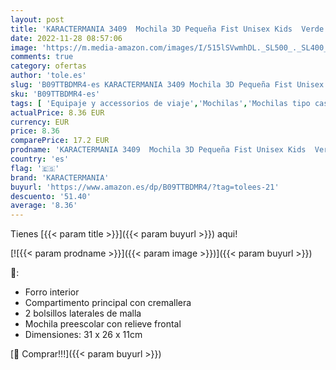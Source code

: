 ```yaml
---
layout: post
title: 'KARACTERMANIA 3409  Mochila 3D Pequeña Fist Unisex Kids  Verde  Green   Única'
date: 2022-11-28 08:57:06
image: 'https://m.media-amazon.com/images/I/515lSVwmhDL._SL500_._SL400_.jpg'
comments: true
category: ofertas
author: 'tole.es'
slug: 'B09TTBDMR4-es KARACTERMANIA 3409 Mochila 3D Pequeña Fist Unisex Kids...'
sku: 'B09TTBDMR4-es'
tags: [ 'Equipaje y accessorios de viaje','Mochilas','Mochilas tipo casual','Moda','karactermania','mochila','🇪🇸', ]
actualPrice: 8.36 EUR
currency: EUR
price: 8.36
comparePrice: 17.2 EUR
prodname: 'KARACTERMANIA 3409  Mochila 3D Pequeña Fist Unisex Kids  Verde  Green   Única'
country: 'es'
flag: '🇪🇸'
brand: 'KARACTERMANIA'
buyurl: 'https://www.amazon.es/dp/B09TTBDMR4/?tag=tolees-21'
descuento: '51.40'
average: '8.36'
---
```


Tienes [{{< param title >}}]({{< param buyurl >}}) aqui!

[![{{< param prodname >}}]({{< param image >}})]({{< param buyurl >}})

🔎:

- Forro interior
- Compartimento principal con cremallera
- 2 bolsillos laterales de malla
- Mochila preescolar con relieve frontal
- Dimensiones: 31 x 26 x 11cm

[🛒 Comprar!!!]({{< param buyurl >}})

